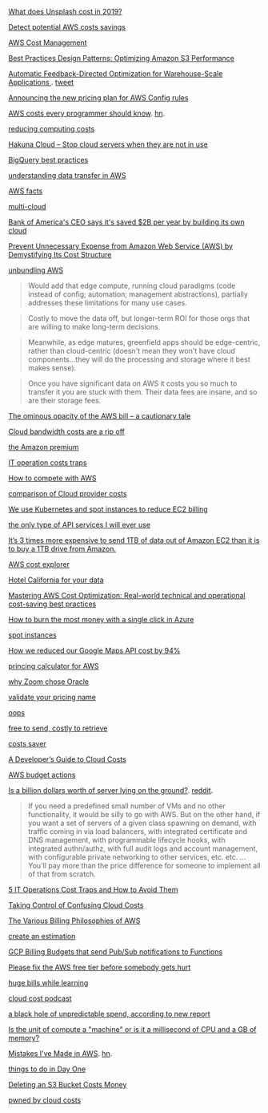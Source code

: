 [What does Unsplash cost in 2019?](https://medium.com/unsplash/what-does-unsplash-cost-in-2019-f499620a14d0)

[Detect potential AWS costs savings](https://news.ycombinator.com/item?id=19826379)

[AWS Cost Management](https://aws.amazon.com/blogs/aws-cost-management/)

[Best Practices Design Patterns: Optimizing Amazon S3 Performance](https://twitter.com/jeffbarr/status/1129038612933283840)

[Automatic Feedback-Directed Optimization for Warehouse-Scale Applications ](https://www.dropbox.com/s/x9sjyio6a2vwlc1/FDO.pdf?dl=0). [tweet](https://twitter.com/copyconstruct/status/1130371216659795968)

[Announcing the new pricing plan for AWS Config rules](https://aws.amazon.com/about-aws/whats-new/2019/05/announcing-the-new-pricing-plan-for-aws-config-rules/)

[AWS costs every programmer should know](https://david-codes.hatanian.com/2019/06/09/aws-costs-every-programmer-should-now.html). [hn](https://news.ycombinator.com/item?id=20138409).

[reducing computing costs](https://dzone.com/articles/cost-optimization-strategies-for-compute-instances)

[Hakuna Cloud – Stop cloud servers when they are not in use](https://news.ycombinator.com/item?id=20535206)

[BigQuery best practices](https://cloud.google.com/bigquery/docs/best-practices-costs)

[understanding data transfer in AWS](https://www.lastweekinaws.com/blog/understanding-data-transfer-in-aws/)

[AWS facts](https://twitter.com/QuinnyPig/status/1173367909369802752)

[multi-cloud](https://twitter.com/QuinnyPig/status/1177399484575145984)

[Bank of America's CEO says it's saved $2B per year by building its own cloud](https://news.ycombinator.com/item?id=21313816)

[Prevent Unnecessary Expense from Amazon Web Service (AWS) by Demystifying Its Cost Structure](https://twitter.com/CertDepot/status/1193456762663383041)

[unbundling AWS](https://news.ycombinator.com/item?id=21675456)

> Would add that edge compute, running cloud paradigms (code instead of config; automation; management abstractions), partially addresses these limitations for many use cases.

> Costly to move the data off, but longer-term ROI for those orgs that are willing to make long-term decisions.

> Meanwhile, as edge matures, greenfield apps should be edge-centric, rather than cloud-centric (doesn't mean they won't have cloud components...they will do the processing and storage where it best makes sense).

> Once you have significant data on AWS it costs you so much to transfer it you are stuck with them. Their data fees are insane, and so are their storage fees.

[The ominous opacity of the AWS bill – a cautionary tale](https://news.ycombinator.com/item?id=21694835)

[Cloud bandwidth costs are a rip off](https://news.ycombinator.com/item?id=21740364)

[the Amazon premium](https://lobste.rs/s/qsrbpa/amazon_premium#c_5jhxkl)

[IT operation costs traps](https://www.infoq.com/articles/operations-traps-avoid/)

[How to compete with AWS](https://twitter.com/rseroter/status/1220774121790828544)

[comparison of Cloud provider costs](https://twitter.com/buckwem/status/1228319921475588100)

[We use Kubernetes and spot instances to reduce EC2 billing](https://news.ycombinator.com/item?id=22410448)

[the only type of API services I will ever use](https://www.rdegges.com/2020/the-only-type-of-api-services-ill-use/)

[It’s 3 times more expensive to send 1TB of data out of Amazon EC2 than it is to buy a 1TB drive from Amazon.](https://twitter.com/rbranson/status/1236188669221863424)

[AWS cost explorer](https://aws.amazon.com/aws-cost-management/aws-cost-explorer/)

[Hotel California for your data](https://twitter.com/QuinnyPig/status/1240694149243781120)

[Mastering AWS Cost Optimization: Real-world technical and operational cost-saving best practices](https://www.amazon.com/dp/B07RJZNXF5/)

[How to burn the most money with a single click in Azure](https://news.ycombinator.com/item?id=22718330)

[spot instances](https://twitter.com/QuinnyPig/status/1244742339991502848)

[How we reduced our Google Maps API cost by 94%](https://news.ycombinator.com/item?id=22758218)

[princing calculator for AWS](https://news.ycombinator.com/item?id=22971656)

[why Zoom chose Oracle](https://news.ycombinator.com/item?id=23032029)

[validate your pricing name](https://news.ycombinator.com/item?id=23033448)

[oops](https://twitter.com/ChrisShort/status/1279406322837082114)

[free to send, costly to retrieve](https://twitter.com/QuinnyPig/status/1288309709611479041)

[costs saver](https://news.ycombinator.com/item?id=24245166)

[A Developer’s Guide to Cloud Costs](https://jaxenter.com/a-developers-guide-to-cloud-costs-172858.html)

[AWS budget actions](https://twitter.com/jeffbarr/status/1319352039495749632)

[Is a billion dollars worth of server lying on the ground?](https://news.ycombinator.com/item?id=24966028). [reddit](https://www.reddit.com/r/programming/comments/jmkasu/is_a_billiondollar_worth_of_server_lying_on_the/).

> If you need a predefined small number of VMs and no other functionality, it would be silly to go with AWS. But on the other hand, if you want a set of servers of a given class spawning on demand, with traffic coming in via load balancers, with integrated certificate and DNS management, with programmable lifecycle hooks, with integrated authn/authz, with full audit logs and account management, with configurable private networking to other services, etc. etc. ... You'll pay more than the price difference for someone to implement all of that from scratch.

[5 IT Operations Cost Traps and How to Avoid Them](https://www.infoq.com/articles/operations-traps-avoid/)

[Taking Control of Confusing Cloud Costs](https://www.infoq.com/articles/taking-control-of-cloud-costs/)

[The Various Billing Philosophies of AWS](https://www.lastweekinaws.com/blog/the-various-billing-philosophies-of-aws/)

[create an estimation](https://twitter.com/jeffbarr/status/1360269781807419396)

[GCP Billing Budgets that send Pub/Sub notifications to Functions](https://twitter.com/lukwam/status/1361705403403407367)

[Please fix the AWS free tier before somebody gets hurt](https://news.ycombinator.com/item?id=27044371)

[huge bills while learning](https://twitter.com/ceeoreo_/status/1399357099482750979)

[cloud cost podcast](https://twitter.com/software_daily/status/1408349490306863104)

[a black hole of unpredictable spend, according to new report](https://news.ycombinator.com/item?id=27678324)

[ Is the unit of compute a "machine" or is it a millisecond of CPU and a GB of memory?](https://twitter.com/MarcJBrooker/status/1415307021553860609)

[Mistakes I've Made in AWS](https://laravel-news.com/aws-mistakes). [hn](https://news.ycombinator.com/item?id=28490278).

[things to do in Day One](https://twitter.com/QuinnyPig/status/1445816772829929473)

[Deleting an S3 Bucket Costs Money](https://news.ycombinator.com/item?id=28917152)

[pwned by cloud costs](https://news.ycombinator.com/item?id=30054739)

